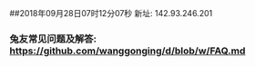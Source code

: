 ##2018年09月28日07时12分07秒 新址: 142.93.246.201
### 兔友常见问题及解答: https://github.com/wanggonging/d/blob/w/FAQ.md
